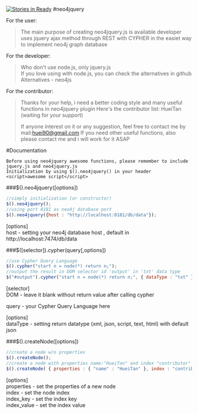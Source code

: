 [![Stories in Ready](https://badge.waffle.io/huei90/neo4jquery.png?label=ready&title=Ready)](https://waffle.io/huei90/neo4jquery)
#neo4jquery

For the user:
> The main purpose of creating neo4jquery.js is available developer uses jquery ajax method through REST with CYPHER in the easiet way to implement neo4j graph database

For the developer: 
> Who don't use node.js, only jquery.js <br/>
> If you love using with node.js, you can check the alternatives in github <br/>
> Alternatives - neo4js

For the contributor:
> Thanks for your help, i need a better coding style and many useful functions in neo4jquery plugin
> Here's the contributor list:
> HueiTan 
> (waiting for your support)
> 
> If anyone interest on it or any suggestion, feel free to  contact me by mail:huei90@gmail.com
> If you need other useful functions, also please contact me and i will work for it ASAP

#Documentation

    Before using neo4jquery awesome functions, please remember to include jquery.js and neo4jquery.js 
    Initialization by using $().neo4jquery() in your header <script>awesome script</script>
    
###$().neo4jquery([options]) 
```javascript
//simply initialization (or constructor)
$().neo4jquery();
//using port 8181 as neo4j database port
$().neo4jquery({host : "http://localhost:8181/db/data"});
```
[options]<br/>
host - setting your neo4j database host , default in http://localhost:7474/db/data
      
###$([selector]).cypher(query[,options])
```javascript
//use Cypher Query Language
$().cypher("start n = node(*) return n;");
//output the result in DOM selector id 'output' in 'txt' data type
$("#output").cypher("start n = node(*) return n;", { dataType : "txt" });
```
[selector]<br/>
DOM - leave it blank without return value after calling cypher

query - your Cypher Query Language here<br/>

[options]<br/>
dataType - setting return datatype (xml, json, script, text, html) with default json

###$().createNode([options])
```javascript
//create a node w/o properties
$().createNode();
//create a node with properties name:"HueiTan" and index "contributor"
$().createNode( { properties : { "name" : "HueiTan" }, index : "contributor" } );
```
[options]<br/>
properties - set the properties of a new node<br/>
index - set the node index<br/>
index_key - set the index key<br/>
index_value - set the index value<br/>
